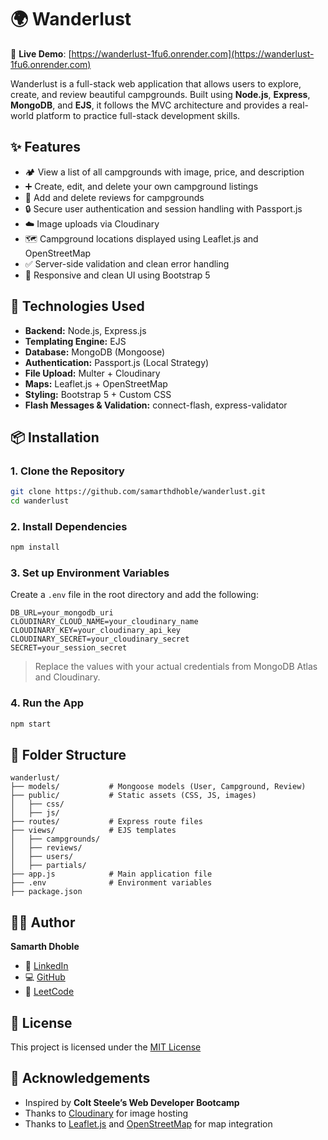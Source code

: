# 🌍 Wanderlust

🔗 **Live Demo**: [https://wanderlust-1fu6.onrender.com](https://wanderlust-1fu6.onrender.com)

Wanderlust is a full-stack web application that allows users to explore, create, and review beautiful campgrounds. Built using **Node.js**, **Express**, **MongoDB**, and **EJS**, it follows the MVC architecture and provides a real-world platform to practice full-stack development skills.

## ✨ Features

- 🏕️ View a list of all campgrounds with image, price, and description  
- ➕ Create, edit, and delete your own campground listings  
- 📝 Add and delete reviews for campgrounds  
- 🔒 Secure user authentication and session handling with Passport.js  
- ☁️ Image uploads via Cloudinary  
- 🗺️ Campground locations displayed using Leaflet.js and OpenStreetMap  
- ✅ Server-side validation and clean error handling  
- 📱 Responsive and clean UI using Bootstrap 5  

## 🧰 Technologies Used

- **Backend:** Node.js, Express.js  
- **Templating Engine:** EJS  
- **Database:** MongoDB (Mongoose)  
- **Authentication:** Passport.js (Local Strategy)  
- **File Upload:** Multer + Cloudinary  
- **Maps:** Leaflet.js + OpenStreetMap  
- **Styling:** Bootstrap 5 + Custom CSS  
- **Flash Messages & Validation:** connect-flash, express-validator  

## 📦 Installation

### 1. Clone the Repository

```bash
git clone https://github.com/samarthdhoble/wanderlust.git
cd wanderlust
```

### 2. Install Dependencies

```bash
npm install
```

### 3. Set up Environment Variables

Create a `.env` file in the root directory and add the following:

```env
DB_URL=your_mongodb_uri
CLOUDINARY_CLOUD_NAME=your_cloudinary_name
CLOUDINARY_KEY=your_cloudinary_api_key
CLOUDINARY_SECRET=your_cloudinary_secret
SECRET=your_session_secret
```

> Replace the values with your actual credentials from MongoDB Atlas and Cloudinary.

### 4. Run the App

```bash
npm start
```

## 📁 Folder Structure

```
wanderlust/
├── models/           # Mongoose models (User, Campground, Review)
├── public/           # Static assets (CSS, JS, images)
│   ├── css/
│   ├── js/
├── routes/           # Express route files
├── views/            # EJS templates
│   ├── campgrounds/
│   ├── reviews/
│   ├── users/
│   ├── partials/
├── app.js            # Main application file
├── .env              # Environment variables
├── package.json
```

## 👨‍💻 Author

**Samarth Dhoble**

- 🔗 [LinkedIn](https://www.linkedin.com/in/samarthdhoble)  
- 💻 [GitHub](https://github.com/samarthdhoble)  
- 🧠 [LeetCode](https://leetcode.com/samarthdhoble)

## 📄 License

This project is licensed under the [MIT License](LICENSE)

## 🙏 Acknowledgements

- Inspired by **Colt Steele’s Web Developer Bootcamp**  
- Thanks to [Cloudinary](https://cloudinary.com/) for image hosting  
- Thanks to [Leaflet.js](https://leafletjs.com/) and [OpenStreetMap](https://www.openstreetmap.org/) for map integration  
